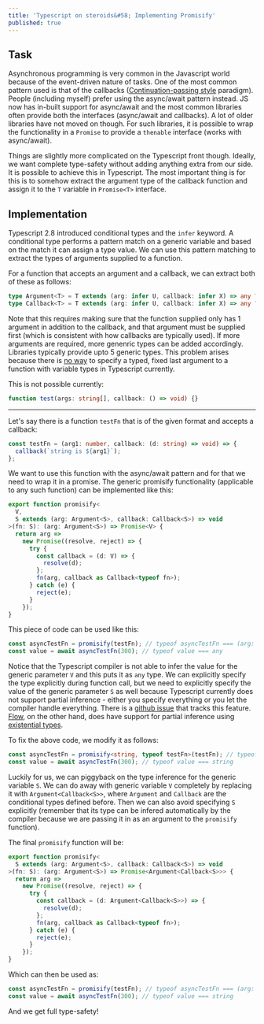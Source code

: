 ```yaml
---
title: 'Typescript on steroids&#58; Implementing Promisify'
published: true
---
```

## Task

Asynchronous programming is very common in the Javascript world because of the event-driven nature of tasks. One of the most common pattern used is that of the callbacks ([Continuation-passing style](https://en.wikipedia.org/wiki/Continuation-passing_style) paradigm). People (including myself) prefer using the async/await pattern instead. JS now has in-built support for async/await and the most common libraries often provide both the interfaces (async/await and callbacks). A lot of older libraries have not moved on though. For such libraries, it is possible to wrap the functionality in a `Promise` to provide a `thenable` interface (works with async/await).

Things are slightly more complicated on the Typescript front though. Ideally, we want complete type-safety without adding anything extra from our side. It is possible to achieve this in Typescript. The most important thing is for this is to somehow extract the argument type of the callback function and assign it to the `T` variable in `Promise<T>` interface.

## Implementation

Typescript 2.8 introduced conditional types and the `infer` keyword. A conditional type performs a pattern match on a generic variable and based on the match it can assign a type value. We can use this pattern matching to extract the types of arguments supplied to a function.

For a function that accepts an argument and a callback, we can extract both of these as follows:

```typescript
type Argument<T> = T extends (arg: infer U, callback: infer X) => any ? U : any;
type Callback<T> = T extends (arg: infer U, callback: infer X) => any ? X : any;
```

Note that this requires making sure that the function supplied only has 1 argument in addition to the callback, and that argument must be supplied first (which is consistent with how callbacks are typically used). If more arguments are required, more genenric types can be added accordingly. Libraries typically provide upto 5 generic types. This problem arises because there is [no way](https://github.com/Microsoft/TypeScript/issues/1360) to specify a typed, fixed last argument to a function with variable types in Typescript currently.

This is not possible currently:

```typescript
function test(args: string[], callback: () => void) {}
```

---

Let's say there is a function `testFn` that is of the given format and accepts a callback:

```typescript
const testFn = (arg1: number, callback: (d: string) => void) => {
  callback(`string is ${arg1}`);
};
```

We want to use this function with the async/await pattern and for that we need to wrap it in a promise. The generic promisify functionality (applicable to any such function) can be implemented like this:

```typescript
export function promisify<
  V,
  S extends (arg: Argument<S>, callback: Callback<S>) => void
>(fn: S): (arg: Argument<S>) => Promise<V> {
  return arg =>
    new Promise((resolve, reject) => {
      try {
        const callback = (d: V) => {
          resolve(d);
        };
        fn(arg, callback as Callback<typeof fn>);
      } catch (e) {
        reject(e);
      }
    });
}
```

This piece of code can be used like this:

```typescript
const asyncTestFn = promisify(testFn); // typeof asyncTestFn === (arg: number) => Promise<any>
const value = await asyncTestFn(300); // typeof value === any
```

Notice that the Typescript compiler is not able to infer the value for the generic parameter `V` and this puts it as `any` type. We can explicitly specify the type explicitly during function call, but we need to explicitly specify the value of the generic parameter `S` as well because Typescript currently does not support partial inference - either you specify everything or you let the compiler handle everything. There is a [github issue](https://github.com/Microsoft/TypeScript/issues/10571) that tracks this feature. [Flow](https://flow.org/), on the other hand, does have support for partial inference using [existential types](http://sitr.us/2015/05/31/advanced-features-in-flow.html#existential-types).

To fix the above code, we modify it as follows:

```typescript
const asyncTestFn = promisify<string, typeof testFn>(testFn); // typeof asyncTestFn === (arg: number) => Promise<string>
const value = await asyncTestFn(300); // typeof value === string
```

Luckily for us, we can piggyback on the type inference for the generic variable `S`. We can do away with generic variable `V` completely by replacing it with `Argument<Callback<S>>`, where `Argument` and `Callback` are the conditional types defined before. Then we can also avoid specifying `S` explicitly (remember that its type can be infered automatically by the compiler because we are passing it in as an argument to the `promisify` function).

The final `promisify` function will be:

```typescript
export function promisify<
  S extends (arg: Argument<S>, callback: Callback<S>) => void
>(fn: S): (arg: Argument<S>) => Promise<Argument<Callback<S>>> {
  return arg =>
    new Promise((resolve, reject) => {
      try {
        const callback = (d: Argument<Callback<S>>) => {
          resolve(d);
        };
        fn(arg, callback as Callback<typeof fn>);
      } catch (e) {
        reject(e);
      }
    });
}
```

Which can then be used as:

```typescript
const asyncTestFn = promisify(testFn); // typeof asyncTestFn === (arg: number) => Promise<string>
const value = await asyncTestFn(300); // typeof value === string
```

And we get full type-safety!